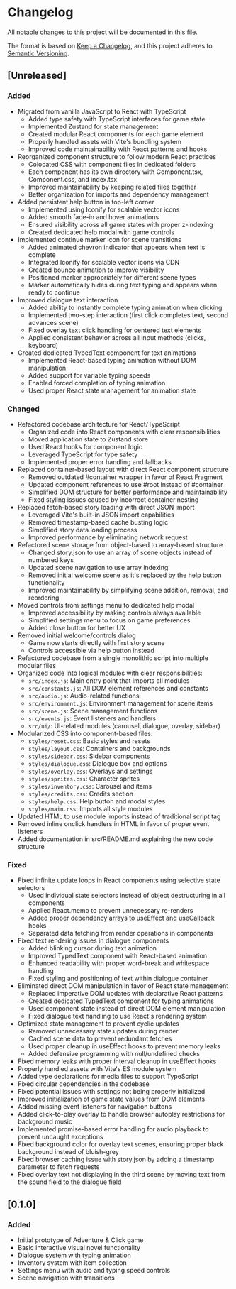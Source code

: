 # Changelog

All notable changes to this project will be documented in this file.

The format is based on [Keep a Changelog](https://keepachangelog.com/en/1.0.0/),
and this project adheres to [Semantic Versioning](https://semver.org/spec/v2.0.0.html).

## [Unreleased]

### Added

- Migrated from vanilla JavaScript to React with TypeScript
  - Added type safety with TypeScript interfaces for game state
  - Implemented Zustand for state management
  - Created modular React components for each game element
  - Properly handled assets with Vite's bundling system
  - Improved code maintainability with React patterns and hooks
- Reorganized component structure to follow modern React practices
  - Colocated CSS with component files in dedicated folders
  - Each component has its own directory with Component.tsx, Component.css, and index.tsx
  - Improved maintainability by keeping related files together
  - Better organization for imports and dependency management
- Added persistent help button in top-left corner
  - Implemented using Iconify for scalable vector icons
  - Added smooth fade-in and hover animations
  - Ensured visibility across all game states with proper z-indexing
  - Created dedicated help modal with game controls
- Implemented continue marker icon for scene transitions
  - Added animated chevron indicator that appears when text is complete
  - Integrated Iconify for scalable vector icons via CDN
  - Created bounce animation to improve visibility
  - Positioned marker appropriately for different scene types
  - Marker automatically hides during text typing and appears when ready to continue
- Improved dialogue text interaction
  - Added ability to instantly complete typing animation when clicking
  - Implemented two-step interaction (first click completes text, second advances scene)
  - Fixed overlay text click handling for centered text elements
  - Applied consistent behavior across all input methods (clicks, keyboard)
- Created dedicated TypedText component for text animations
  - Implemented React-based typing animation without DOM manipulation
  - Added support for variable typing speeds
  - Enabled forced completion of typing animation
  - Used proper React state management for animation state

### Changed

- Refactored codebase architecture for React/TypeScript
  - Organized code into React components with clear responsibilities
  - Moved application state to Zustand store
  - Used React hooks for component logic
  - Leveraged TypeScript for type safety
  - Implemented proper error handling and fallbacks
- Replaced container-based layout with direct React component structure
  - Removed outdated #container wrapper in favor of React Fragment
  - Updated component references to use #root instead of #container
  - Simplified DOM structure for better performance and maintainability
  - Fixed styling issues caused by incorrect container nesting
- Replaced fetch-based story loading with direct JSON import
  - Leveraged Vite's built-in JSON import capabilities
  - Removed timestamp-based cache busting logic
  - Simplified story data loading process
  - Improved performance by eliminating network request
- Refactored scene storage from object-based to array-based structure
  - Changed story.json to use an array of scene objects instead of numbered keys
  - Updated scene navigation to use array indexing
  - Removed initial welcome scene as it's replaced by the help button functionality
  - Improved maintainability by simplifying scene addition, removal, and reordering
- Moved controls from settings menu to dedicated help modal
  - Improved accessibility by making controls always available
  - Simplified settings menu to focus on game preferences
  - Added close button for better UX
- Removed initial welcome/controls dialog
  - Game now starts directly with first story scene
  - Controls accessible via help button instead
- Refactored codebase from a single monolithic script into multiple modular files
- Organized code into logical modules with clear responsibilities:
  - `src/index.js`: Main entry point that imports all modules
  - `src/constants.js`: All DOM element references and constants
  - `src/audio.js`: Audio-related functions
  - `src/environment.js`: Environment management for scene items
  - `src/scene.js`: Scene management functions
  - `src/events.js`: Event listeners and handlers
  - `src/ui/`: UI-related modules (carousel, dialogue, overlay, sidebar)
- Modularized CSS into component-based files:
  - `styles/reset.css`: Basic styles and resets
  - `styles/layout.css`: Containers and backgrounds
  - `styles/sidebar.css`: Sidebar components
  - `styles/dialogue.css`: Dialogue box and options
  - `styles/overlay.css`: Overlays and settings
  - `styles/sprites.css`: Character sprites
  - `styles/inventory.css`: Carousel and items
  - `styles/credits.css`: Credits section
  - `styles/help.css`: Help button and modal styles
  - `styles/main.css`: Imports all style modules
- Updated HTML to use module imports instead of traditional script tag
- Removed inline onclick handlers in HTML in favor of proper event listeners
- Added documentation in src/README.md explaining the new code structure

### Fixed

- Fixed infinite update loops in React components using selective state selectors
  - Used individual state selectors instead of object destructuring in all components
  - Applied React.memo to prevent unnecessary re-renders
  - Added proper dependency arrays to useEffect and useCallback hooks
  - Separated data fetching from render operations in components
- Fixed text rendering issues in dialogue components
  - Added blinking cursor during text animation
  - Improved TypedText component with React-based animation
  - Enhanced readability with proper word-break and whitespace handling
  - Fixed styling and positioning of text within dialogue container
- Eliminated direct DOM manipulation in favor of React state management
  - Replaced imperative DOM updates with declarative React patterns
  - Created dedicated TypedText component for typing animations
  - Used component state instead of direct DOM element manipulation
  - Fixed dialogue text handling to use React's rendering system
- Optimized state management to prevent cyclic updates
  - Removed unnecessary state updates during render
  - Cached scene data to prevent redundant fetches
  - Used proper cleanup in useEffect hooks to prevent memory leaks
  - Added defensive programming with null/undefined checks
- Fixed memory leaks with proper interval cleanup in useEffect hooks
- Properly handled assets with Vite's ES module system
- Added type declarations for media files to support TypeScript
- Fixed circular dependencies in the codebase
- Fixed potential issues with settings not being properly initialized
- Improved initialization of game state values from DOM elements
- Added missing event listeners for navigation buttons
- Added click-to-play overlay to handle browser autoplay restrictions for background music
- Implemented promise-based error handling for audio playback to prevent uncaught exceptions
- Fixed background color for overlay text scenes, ensuring proper black background instead of bluish-grey
- Fixed browser caching issue with story.json by adding a timestamp parameter to fetch requests
- Fixed overlay text not displaying in the third scene by moving text from the sound field to the dialogue field

## [0.1.0]

### Added

- Initial prototype of Adventure & Click game
- Basic interactive visual novel functionality
- Dialogue system with typing animation
- Inventory system with item collection
- Settings menu with audio and typing speed controls
- Scene navigation with transitions
